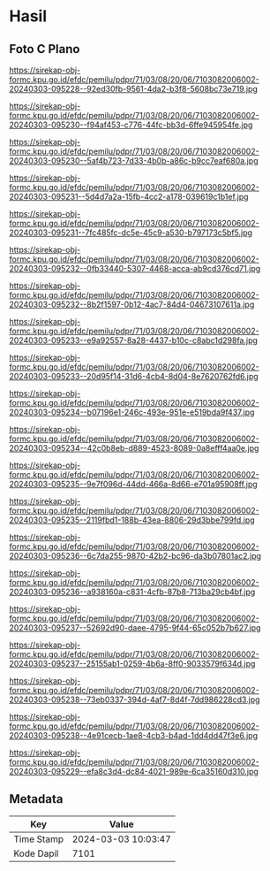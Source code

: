 # Hasil

## Foto C Plano

https://sirekap-obj-formc.kpu.go.id/efdc/pemilu/pdpr/71/03/08/20/06/7103082006002-20240303-095228--92ed30fb-9561-4da2-b3f8-5608bc73e719.jpg

https://sirekap-obj-formc.kpu.go.id/efdc/pemilu/pdpr/71/03/08/20/06/7103082006002-20240303-095230--f94af453-c776-44fc-bb3d-6ffe945954fe.jpg

https://sirekap-obj-formc.kpu.go.id/efdc/pemilu/pdpr/71/03/08/20/06/7103082006002-20240303-095230--5af4b723-7d33-4b0b-a86c-b9cc7eaf680a.jpg

https://sirekap-obj-formc.kpu.go.id/efdc/pemilu/pdpr/71/03/08/20/06/7103082006002-20240303-095231--5d4d7a2a-15fb-4cc2-a178-039619c1b1ef.jpg

https://sirekap-obj-formc.kpu.go.id/efdc/pemilu/pdpr/71/03/08/20/06/7103082006002-20240303-095231--7fc485fc-dc5e-45c9-a530-b797173c5bf5.jpg

https://sirekap-obj-formc.kpu.go.id/efdc/pemilu/pdpr/71/03/08/20/06/7103082006002-20240303-095232--0fb33440-5307-4468-acca-ab9cd376cd71.jpg

https://sirekap-obj-formc.kpu.go.id/efdc/pemilu/pdpr/71/03/08/20/06/7103082006002-20240303-095232--8b2f1597-0b12-4ac7-84d4-04673107611a.jpg

https://sirekap-obj-formc.kpu.go.id/efdc/pemilu/pdpr/71/03/08/20/06/7103082006002-20240303-095233--e9a92557-8a28-4437-b10c-c8abc1d298fa.jpg

https://sirekap-obj-formc.kpu.go.id/efdc/pemilu/pdpr/71/03/08/20/06/7103082006002-20240303-095233--20d95f14-31d6-4cb4-8d04-8e7620762fd6.jpg

https://sirekap-obj-formc.kpu.go.id/efdc/pemilu/pdpr/71/03/08/20/06/7103082006002-20240303-095234--b07196e1-246c-493e-951e-e519bda9f437.jpg

https://sirekap-obj-formc.kpu.go.id/efdc/pemilu/pdpr/71/03/08/20/06/7103082006002-20240303-095234--42c0b8eb-d889-4523-8089-0a8efff4aa0e.jpg

https://sirekap-obj-formc.kpu.go.id/efdc/pemilu/pdpr/71/03/08/20/06/7103082006002-20240303-095235--9e7f096d-44dd-466a-8d66-e701a95908ff.jpg

https://sirekap-obj-formc.kpu.go.id/efdc/pemilu/pdpr/71/03/08/20/06/7103082006002-20240303-095235--2119fbd1-188b-43ea-8806-29d3bbe799fd.jpg

https://sirekap-obj-formc.kpu.go.id/efdc/pemilu/pdpr/71/03/08/20/06/7103082006002-20240303-095236--6c7da255-9870-42b2-bc96-da3b07801ac2.jpg

https://sirekap-obj-formc.kpu.go.id/efdc/pemilu/pdpr/71/03/08/20/06/7103082006002-20240303-095236--a938160a-c831-4cfb-87b8-713ba29cb4bf.jpg

https://sirekap-obj-formc.kpu.go.id/efdc/pemilu/pdpr/71/03/08/20/06/7103082006002-20240303-095237--52692d90-daee-4795-9f44-65c052b7b627.jpg

https://sirekap-obj-formc.kpu.go.id/efdc/pemilu/pdpr/71/03/08/20/06/7103082006002-20240303-095237--25155ab1-0259-4b6a-8ff0-9033579f634d.jpg

https://sirekap-obj-formc.kpu.go.id/efdc/pemilu/pdpr/71/03/08/20/06/7103082006002-20240303-095238--73eb0337-394d-4af7-8d4f-7dd986228cd3.jpg

https://sirekap-obj-formc.kpu.go.id/efdc/pemilu/pdpr/71/03/08/20/06/7103082006002-20240303-095238--4e91cecb-1ae8-4cb3-b4ad-1dd4dd47f3e6.jpg

https://sirekap-obj-formc.kpu.go.id/efdc/pemilu/pdpr/71/03/08/20/06/7103082006002-20240303-095229--efa8c3d4-dc84-4021-989e-6ca35160d310.jpg


## Metadata

| Key        | Value               |
| ---------- | ------------------- |
| Time Stamp | 2024-03-03 10:03:47 |
| Kode Dapil | 7101                |



